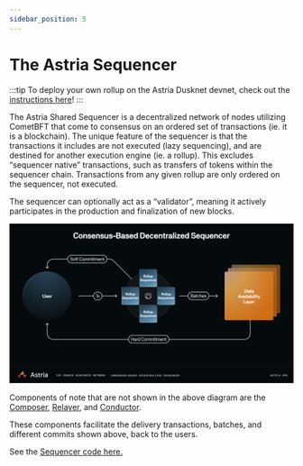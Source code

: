 ```yaml
---
sidebar_position: 5
---
```


# The Astria Sequencer

:::tip
To deploy your own rollup on the Astria Dusknet devnet, check out the
[instructions here](/docs/dusknet/overview/)!
:::

The Astria Shared Sequencer is a decentralized network of nodes utilizing CometBFT that come to consensus on an ordered set of transactions (ie. it is a blockchain). The unique feature of the sequencer is that the transactions it includes are not executed (lazy sequencing), and are destined for another execution engine (ie. a rollup). This excludes “sequencer native” transactions, such as transfers of tokens within the sequencer chain. Transactions from any given rollup are only ordered on the sequencer, not executed.

The sequencer can optionally act as a “validator”, meaning it actively
participates in the production and finalization of new blocks.

![Astria Shared Sequencer](../assets/shared-sequencer-overview.png)

Components of note that are not shown in the above diagram are the [Composer](/docs/overview/architecture/4-composer.md),
[Relayer](/docs/overview/architecture/6-relayer.md), and [Conductor](/docs/overview/architecture/7-conductor.md). 

These components facilitate the delivery transactions,
batches, and different commits shown above, back to the users.

See the [Sequencer code here.](https://github.com/astriaorg/astria/tree/main/crates/astria-sequencer)
